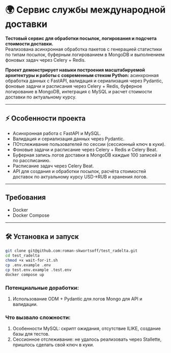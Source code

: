 # 🌍 Сервис службы международной доставки

**Тестовый сервис для обработки посылок, логирования и подсчета стоимости доставки.**  
Реализована асинхронная обработка пакетов с генерацией статистики по типам посылок, буферным логированием в MongoDB и выполнением фоновых задач через Celery + Redis.

**Проект демонстрирует навыки построения масштабируемой архитектуры и работы с современным стеком Python:** асинхронная обработка данных с FastAPI, валидация и сериализация через Pydantic, фоновые задачи и расписания через Celery + Redis, буферное логирование в MongoDB, интеграция с MySQL и расчет стоимости доставки по актуальному курсу.

---

## ⚡ Особенности проекта

- Асинхронная работа с FastAPI и MySQL.
- Валидация и сериализация данных через Pydantic. 
- ПОтслеживание пользователей по сессии (сессионный ключ в куки).
- Фоновые задачи и расписание через Celery + Redis и Celery Beat.  
- Буферная запись логов доставки в MongoDB каждые 100 записей и по рассписанию.  
- Расписание задач через Celery Beat.
- API для создания и обработки посылок, расчёта стоимостей доставок по актуальному курсу USD→RUB и хранения логов.  

---

## Требования

- Docker  
- Docker Compose
---

## 🛠️ Установка и запуск

```bash
git clone git@github.com:roman-skwortsoff/test_radelta.git
cd test_radelta
chmod +x wait-for-it.sh
cp .env.example .env
cp test.env.example .test.env
docker compose up
```
### Потенциальные доработки:
1) Использование ODM + Pydantic для логов Mongo для API и валидации.

### Что вызвало сложности:
1) Особенности MySQL: скрипт ожидания, отсутствие ILIKE, создание базы для тестов.
2) Сессионное отслеживание: не удалось реализовать через Stallette, пришлось сделать свой ключ в куки.